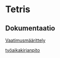 # Tetris

## Dokumentaatio  

[Vaatimusmäärittely](https://github.com/TanakaAkihiro/ot-harjoitustyo/blob/master/laskarit/alustava_maarittelydokumentti.md)

[työaikakirjanpito](https://github.com/TanakaAkihiro/ot-harjoitustyo/blob/master/tetris/dokumentaatio/tuntikirjanpito.md)
